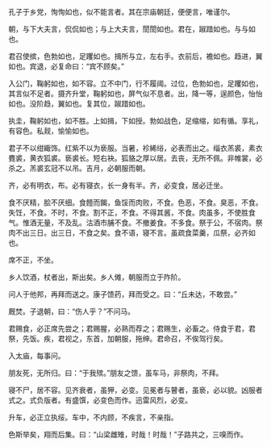 孔子于乡党，恂恂如也，似不能言者。其在宗庙朝廷，便便言，唯谨尔。

朝，与下大夫言，侃侃如也；与上大夫言，誾誾如也。君在，踧踖如也。与与如也。

君召使摈，色勃如也，足躩如也。揖所与立，左右手。衣前后，襜如也。趋进，翼如也。宾退，必复命曰：“宾不顾矣。”

入公门，鞠躬如也，如不容。立不中门，行不履阈。过位，色勃如也，足躩如也，其言似不足者。摄齐升堂，鞠躬如也，屏气似不息者。出，降一等，逞颜色，怡怡如也。没阶趋，翼如也。复其位，踧踖如也。

执圭，鞠躬如也，如不胜。上如揖，下如授。勃如战色，足缩缩，如有循。享礼，有容色。私觌，愉愉如也。

君子不以绀緅饰。红紫不以为亵服。当暑，袗絺绤，必表而出之。缁衣羔裘，素衣麑裘，黄衣狐裘。亵裘长。短右袂。狐貉之厚以居。去丧，无所不佩。非帷裳，必杀之。羔裘玄冠不以吊。吉月，必朝服而朝。

齐，必有明衣，布。必有寝衣，长一身有半。齐，必变食，居必迁坐。

食不厌精，脍不厌细。食饐而餲，鱼馁而肉败，不食。色恶，不食。臭恶，不食。失饪，不食。不时，不食。割不正，不食。不得其酱，不食。肉虽多，不使胜食气。惟酒无量，不及乱。沽酒市脯不食。不撤姜食。不多食。祭于公，不宿肉。祭肉不出三日。出三日，不食之矣。食不语，寝不言。虽疏食菜羹，瓜祭，必齐如也。

席不正，不坐。

乡人饮酒，杖者出，斯出矣。乡人傩，朝服而立于阼阶。

问人于他邦，再拜而送之。康子馈药，拜而受之。曰：“丘未达，不敢尝。”

厩焚。子退朝，曰：“伤人乎？”不问马。

君赐食，必正席先尝之；君赐腥，必熟而荐之；君赐生，必畜之。侍食于君，君祭，先饭。疾，君视之，东首，加朝服，拖绅。君命召，不俟驾行矣。

入太庙，每事问。

朋友死，无所归。曰：“于我殡。”朋友之馈，虽车马，非祭肉，不拜。

寝不尸，居不容。见齐衰者，虽狎，必变。见冕者与瞽者，虽亵，必以貌。凶服者式之。式负版者。有盛馔，必变色而作。迅雷风烈，必变。

升车，必正立执绥。车中，不内顾，不疾言，不亲指。

色斯举矣，翔而后集。曰：“山梁雌雉，时哉！时哉！”子路共之，三嗅而作。